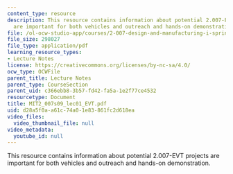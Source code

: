 ```yaml
---
content_type: resource
description: This resource contains information about potential 2.007-EVT projects
  are important for both vehicles and outreach and hands-on demonstration.
file: /ol-ocw-studio-app/courses/2-007-design-and-manufacturing-i-spring-2009/d28a5f0aa61c74a01e83861fc2d618ea_MIT2_007s09_lec01_EVT.pdf
file_size: 298027
file_type: application/pdf
learning_resource_types:
- Lecture Notes
license: https://creativecommons.org/licenses/by-nc-sa/4.0/
ocw_type: OCWFile
parent_title: Lecture Notes
parent_type: CourseSection
parent_uid: c366ebb8-3b57-fd42-fa5a-1e2f77ce4532
resourcetype: Document
title: MIT2_007s09_lec01_EVT.pdf
uid: d28a5f0a-a61c-74a0-1e83-861fc2d618ea
video_files:
  video_thumbnail_file: null
video_metadata:
  youtube_id: null
---
```

This resource contains information about potential 2.007-EVT projects are important for both vehicles and outreach and hands-on demonstration.